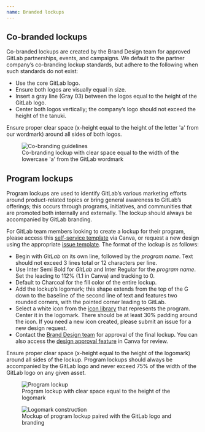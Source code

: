 ```yaml
---
name: Branded lockups
---
```


## Co-branded lockups

Co-branded lockups are created by the Brand Design team for approved GitLab partnerships, events, and campaigns. We default to the partner company’s co-branding lockup standards, but adhere to the following when such standards do not exist:

- Use the core GitLab logo.
- Ensure both logos are visually equal in size.
- Insert a gray line (Gray 03) between the logos equal to the height of the GitLab logo.
- Center both logos vertically; the company’s logo should not exceed the height of the tanuki.

Ensure proper clear space (x-height equal to the height of the letter 'a' from our wordmark) around all sides of both logos.

<figure class="figure" role="figure" aria-label="Co-branding lockup with clear space equal to the width of the lowercase 'a' from the wordmar">
  <img class="figure-img gl-p-5" src="/img/brand/co-branding.svg" alt="Co-branding guidelines" role="img" />
  <figcaption class="figure-caption">Co-branding lockup with clear space equal to the width of the lowercase 'a' from the GitLab wordmark</figcaption>
</figure>

## Program lockups

Program lockups are used to identify GitLab’s various marketing efforts around product-related topics or bring general awareness to GitLab’s offerings; this occurs through programs, initiatives, and communities that are promoted both internally and externally. The lockup should always be accompanied by GitLab branding. 

For GitLab team members looking to create a lockup for their program, please access this [self-service template](https://www.canva.com/design/DAFF2cc_ddk/T_xmiJbe67rGMBbCa-_VOg/view?utm_content=DAFF2cc_ddk&utm_campaign=designshare&utm_medium=link&utm_source=sharebutton&mode=preview) via Canva, or request a new design using the appropriate [issue template](https://about.gitlab.com/handbook/marketing/corporate-marketing/brand-activation/brand-design/#requesting-support). The format of the lockup is as follows:

- Begin with _GitLab_ on its own line, followed by the _program name_. Text should not exceed 3 lines total or 12 characters per line.
- Use Inter Semi Bold for _GitLab_ and Inter Regular for the _program name_. Set the leading to 112% (1.1 in Canva) and tracking to 0.
- Default to Charcoal for the fill color of the entire lockup.
- Add the lockup’s logomark; this shape extends from the top of the G down to the baseline of the second line of text and features two rounded corners, with the pointed corner leading to GitLab.
- Select a white icon from the [icon library](https://drive.google.com/drive/folders/1dsRceA94H8CI0q7JAeWwEuWoNUuqdGq-?usp=sharing) that represents the program. Center it in the logomark. There should be at least 30% padding around the icon. If you need a new icon created, please submit an issue for a new design request. 
- Contact the [Brand Design team](https://about.gitlab.com/handbook/marketing/corporate-marketing/brand-activation/brand-design/#contacting-the-team) for approval of the final lockup. You can also access the [design approval feature](https://www.canva.com/help/get-approval/) in Canva for review.

Ensure proper clear space (x-height equal to the height of the logomark) around all sides of the lockup. Program lockups should always be accompanied by the GitLab logo and never exceed 75% of the width of the GitLab logo on any given asset. 

<figure class="figure" role="figure" aria-label="Program lockup">
  <img class="figure-img gl-p-5 img-50" src="/img/brand/program-lockup-clearspace.svg" alt="Program lockup" role="img" />
  <figcaption class="figure-caption">Program lockup with clear space equal to the height of the logomark</figcaption>
</figure>

<figure class="figure" role="figure" aria-label="Program lockup mockup">
  <img class="figure-img gl-p-5 img-50" src="/img/brand/program-lockup-mockup.png" alt="Logomark construction" role="img" />
  <figcaption class="figure-caption">Mockup of program lockup paired with the GitLab logo and branding</figcaption>
</figure>

